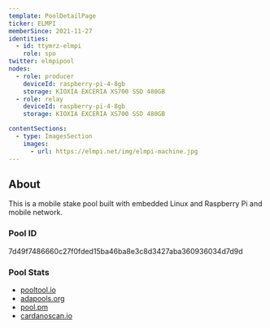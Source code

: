 ```yaml
---
template: PoolDetailPage
ticker: ELMPI
memberSince: 2021-11-27
identities:
  - id: ttymrz-elmpi
    role: spo
twitter: elmpipool
nodes:
  - role: producer
    deviceId: raspberry-pi-4-8gb
    storage: KIOXIA EXCERIA XS700 SSD 480GB
  - role: relay
    deviceId: raspberry-pi-4-8gb
    storage: KIOXIA EXCERIA XS700 SSD 480GB

contentSections:
  - type: ImagesSection
    images:
      - url: https://elmpi.net/img/elmpi-machine.jpg
---
```


## About

This is a mobile stake pool built with embedded Linux and Raspberry Pi and mobile network.

### Pool ID

7d49f7486660c27f0fded15ba46ba8e3c8d3427aba360936034d7d9d

### Pool Stats

- [pooltool.io](https://pooltool.io/pool/7d49f7486660c27f0fded15ba46ba8e3c8d3427aba360936034d7d9d)
- [adapools.org](https://adapools.org/pool/7d49f7486660c27f0fded15ba46ba8e3c8d3427aba360936034d7d9d)
- [pool.pm](https://pool.pm/7d49f7486660c27f0fded15ba46ba8e3c8d3427aba360936034d7d9d)
- [cardanoscan.io](https://cardanoscan.io/pool/7d49f7486660c27f0fded15ba46ba8e3c8d3427aba360936034d7d9d)
